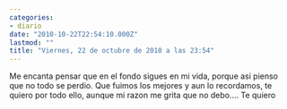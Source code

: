 ```yaml
---
categories:
- diario
date: "2010-10-22T22:54:10.000Z"
lastmod: ""
title: "Viernes, 22 de octubre de 2010 a las 23:54"
---
```


Me encanta pensar que en el fondo sigues en mi vida, porque asi pienso que no todo se perdio. Que fuimos los mejores y aun lo recordamos, te quiero por todo ello, aunque mi razon me grita que no debo.... Te quiero